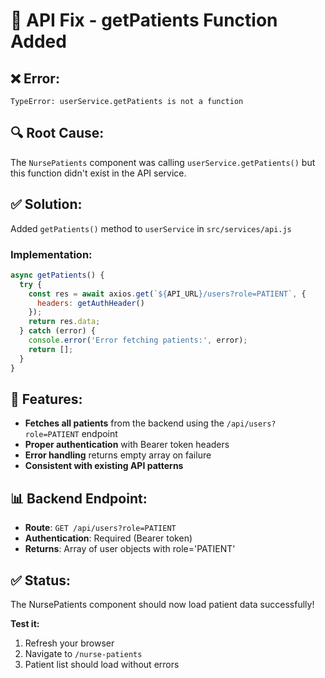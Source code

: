 # 🔧 API Fix - getPatients Function Added

## ❌ **Error:**
```
TypeError: userService.getPatients is not a function
```

## 🔍 **Root Cause:**
The `NursePatients` component was calling `userService.getPatients()` but this function didn't exist in the API service.

## ✅ **Solution:**
Added `getPatients()` method to `userService` in `src/services/api.js`

### **Implementation:**
```javascript
async getPatients() {
  try {
    const res = await axios.get(`${API_URL}/users?role=PATIENT`, { 
      headers: getAuthHeader() 
    });
    return res.data;
  } catch (error) {
    console.error('Error fetching patients:', error);
    return [];
  }
}
```

## 🎯 **Features:**
- **Fetches all patients** from the backend using the `/api/users?role=PATIENT` endpoint
- **Proper authentication** with Bearer token headers
- **Error handling** returns empty array on failure
- **Consistent with existing API patterns**

## 📊 **Backend Endpoint:**
- **Route**: `GET /api/users?role=PATIENT`
- **Authentication**: Required (Bearer token)
- **Returns**: Array of user objects with role='PATIENT'

## ✅ **Status:**
The NursePatients component should now load patient data successfully!

**Test it:**
1. Refresh your browser
2. Navigate to `/nurse-patients`
3. Patient list should load without errors
